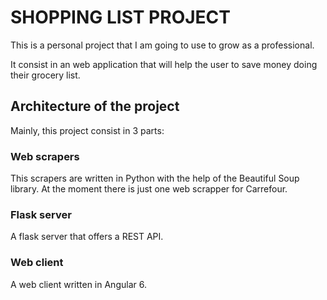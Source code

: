 # SHOPPING LIST PROJECT
This is a personal project that I am going to use to grow as a professional.

It consist in an web application that will help the user to save money doing their grocery list.

## Architecture of the project
Mainly, this project consist in 3 parts:

### Web scrapers
This scrapers are written in Python with the help of the Beautiful Soup library. At the moment there is just one web scrapper for Carrefour.

### Flask server
A flask server that offers a REST API.

### Web client
A web client written in Angular 6.


